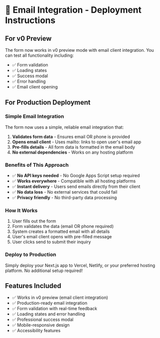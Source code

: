# 🚀 Email Integration - Deployment Instructions

## For v0 Preview
The form now works in v0 preview mode with email client integration. You can test all functionality including:
- ✅ Form validation
- ✅ Loading states
- ✅ Success modal
- ✅ Error handling
- ✅ Email client opening

## For Production Deployment

### Simple Email Integration
The form now uses a simple, reliable email integration that:
1. **Validates form data** - Ensures email OR phone is provided
2. **Opens email client** - Uses mailto: links to open user's email app
3. **Pre-fills details** - All form data is formatted in the email body
4. **No external dependencies** - Works on any hosting platform

### Benefits of This Approach
- ✅ **No API keys needed** - No Google Apps Script setup required
- ✅ **Works everywhere** - Compatible with all hosting platforms
- ✅ **Instant delivery** - Users send emails directly from their client
- ✅ **No data loss** - No external services that could fail
- ✅ **Privacy friendly** - No third-party data processing

### How It Works
1. User fills out the form
2. Form validates the data (email OR phone required)
3. System creates a formatted email with all details
4. User's email client opens with pre-filled message
5. User clicks send to submit their inquiry

### Deploy to Production
Simply deploy your Next.js app to Vercel, Netlify, or your preferred hosting platform. No additional setup required!

## Features Included
- ✅ Works in v0 preview (email client integration)
- ✅ Production-ready email integration
- ✅ Form validation with real-time feedback
- ✅ Loading states and error handling
- ✅ Professional success modal
- ✅ Mobile-responsive design
- ✅ Accessibility features
